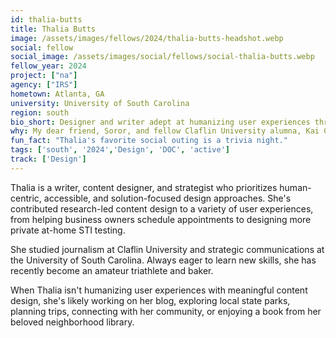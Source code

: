 ```yaml
---
id: thalia-butts
title: Thalia Butts
image: /assets/images/fellows/2024/thalia-butts-headshot.webp
social: fellow
social_image: /assets/images/social/fellows/social-thalia-butts.webp
fellow_year: 2024
project: ["na"]
agency: ["IRS"]
hometown: Atlanta, GA
university: University of South Carolina
region: south
bio_short: Designer and writer adept at humanizing user experiences through meaningful content design
why: My dear friend, Soror, and fellow Claflin University alumna, Kai Cobb, shared the program online during HBCU Week 2023. After reading more about the fellowship and talking to her about her experience, I felt confident that the USDC was the right next step for my career.
fun_fact: "Thalia's favorite social outing is a trivia night."
tags: ['south', '2024','Design', 'DOC', 'active']
track: ['Design']
---
```


Thalia is a writer, content designer, and strategist who prioritizes human-centric, accessible, and solution-focused design approaches. She's contributed research-led content design to a variety of user experiences, from helping business owners schedule appointments to designing more private at-home STI testing.

She studied journalism at Claflin University and strategic communications at the University of South Carolina. Always eager to learn new skills, she has recently become an amateur triathlete and baker.

When Thalia isn't humanizing user experiences with meaningful content design, she's likely working on her blog, exploring local state parks, planning trips, connecting with her community, or enjoying a book from her beloved neighborhood library.
